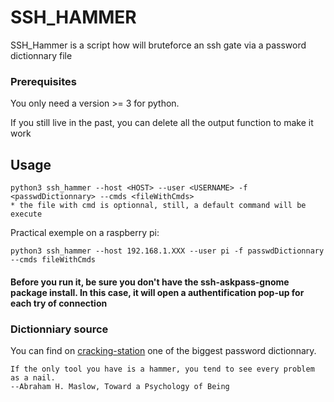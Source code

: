 # SSH_HAMMER

SSH_Hammer is a script how will bruteforce an ssh gate via a password dictionnary file

### Prerequisites
You only need a version >= 3 for python.

If you still live in the past, you can delete all the output function to make it work

## Usage
```
python3 ssh_hammer --host <HOST> --user <USERNAME> -f <passwdDictionnary> --cmds <fileWithCmds>
* the file with cmd is optionnal, still, a default command will be execute
```
Practical exemple on a raspberry pi:
```
python3 ssh_hammer --host 192.168.1.XXX --user pi -f passwdDictionnary --cmds fileWithCmds
```

#### Before you run it, be sure you don't have the ssh-askpass-gnome package install. In this case, it will open a authentification pop-up for each try of connection

### Dictionniary source
You can find on [cracking-station](https://crackstation.net/buy-crackstation-wordlist-password-cracking-dictionary.htm) one of the biggest password dictionnary.



```
If the only tool you have is a hammer, you tend to see every problem as a nail.
--Abraham H. Maslow, Toward a Psychology of Being
```
